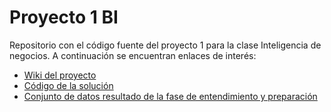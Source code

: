 # Proyecto 1 BI
Repositorio con el código fuente del proyecto 1 para la clase Inteligencia de negocios. A continuación se encuentran enlaces de interés:
* [Wiki del proyecto](https://github.com/Laurarestrepo03/Proyecto-1-BI/wiki/Home)
* [Código de la solución]()
* [Conjunto de datos resultado de la fase de entendimiento y preparación]()
